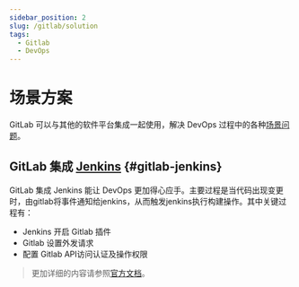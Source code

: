 ```yaml
---
sidebar_position: 2
slug: /gitlab/solution
tags:
  - Gitlab
  - DevOps
---
```


# 场景方案

GitLab 可以与其他的软件平台集成一起使用，解决 DevOps 过程中的各种[场景问题](https://docs.gitlab.com/ee/integration/)。

## GitLab 集成 [Jenkins](../jenkins) {#gitlab-jenkins}

GitLab 集成 Jenkins 能让 DevOps 更加得心应手。主要过程是当代码出现变更时，由gitlab将事件通知给jenkins，从而触发jenkins执行构建操作。其中关键过程有：
 - Jenkins 开启 Gitlab 插件
 - Gitlab 设置外发请求
 - 配置 Gitlab API访问认证及操作权限

  > 更加详细的内容请参照[官方文档](https://docs.gitlab.com/ee/integration/jenkins.html)。

